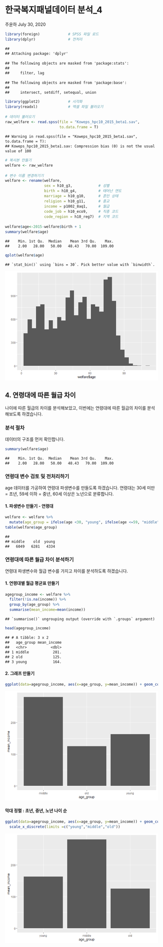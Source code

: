 한국복지패널데이터 분석\_4
================
주윤하
July 30, 2020

``` r
library(foreign)             # SPSS 파일 로드
library(dplyr)               # 전처리
```

    ## 
    ## Attaching package: 'dplyr'

    ## The following objects are masked from 'package:stats':
    ## 
    ##     filter, lag

    ## The following objects are masked from 'package:base':
    ## 
    ##     intersect, setdiff, setequal, union

``` r
library(ggplot2)             # 시각화
library(readxl)              # 엑셀 파일 불러오기

# 데이터 불러오기
raw_welfare <- read.spss(file = "Koweps_hpc10_2015_beta1.sav",
                         to.data.frame = T)
```

    ## Warning in read.spss(file = "Koweps_hpc10_2015_beta1.sav", to.data.frame = T):
    ## Koweps_hpc10_2015_beta1.sav: Compression bias (0) is not the usual value of 100

``` r
# 복사본 만들기
welfare <- raw_welfare

# 변수 이름 변경하기기
welfare <- rename(welfare,
                  sex = h10_g3,            # 성별
                  birth = h10_g4,          # 태어난 연도
                  marriage = h10_g10,      # 혼인 상태
                  religion = h10_g11,      # 종교
                  income = p1002_8aq1,     # 월급
                  code_job = h10_eco9,     # 직종 코드
                  code_region = h10_reg7)  # 지역 코드

welfare$age<-2015-welfare$birth + 1
summary(welfare$age)
```

    ##    Min. 1st Qu.  Median    Mean 3rd Qu.    Max. 
    ##    2.00   28.00   50.00   48.43   70.00  109.00

``` r
qplot(welfare$age)
```

    ## `stat_bin()` using `bins = 30`. Pick better value with `binwidth`.

![](welfare04_files/figure-gfm/unnamed-chunk-1-1.png)<!-- -->

## 4\. 연령대에 따른 월급 차이

나이에 따른 월급의 차이를 분석해보았고, 이번에는 연령대에 따른 월급의 차이를 분석해보도록 하겠습니다.

### 분석 절차

데이터의 구조를 먼저 확인합니다.

``` r
summary(welfare$age)
```

    ##    Min. 1st Qu.  Median    Mean 3rd Qu.    Max. 
    ##    2.00   28.00   50.00   48.43   70.00  109.00

### 연령대 변수 검토 및 전처리하기

age 데이터를 가공하여 연령대 파생변수를 만들도록 하겠습니다. 연령대는 30세 미만 = 초년, 59세 이하 = 중년, 60세
이상은 노년으로 분류합니다.

#### 1\. 파생변수 만들기 - 연령대

``` r
welfare <- welfare %>%
  mutate(age_group = ifelse(age <30, "young", ifelse(age <=59, "middle", "old")))
table(welfare$age_group)
```

    ## 
    ## middle    old  young 
    ##   6049   6281   4334

### 연령대에 따른 월급 차이 분석하기

연령대 파생변수와 월급 변수를 가지고 차이를 분석하도록 하겠습니다.

#### 1\. 연령대별 월급 평균표 만들기

``` r
agegroup_income <- welfare %>% 
  filter(!is.na(income)) %>%
  group_by(age_group) %>% 
  summarise(mean_income=mean(income))
```

    ## `summarise()` ungrouping output (override with `.groups` argument)

``` r
head(agegroup_income)
```

    ## # A tibble: 3 x 2
    ##   age_group mean_income
    ##   <chr>           <dbl>
    ## 1 middle           281.
    ## 2 old              125.
    ## 3 young            164.

#### 2\. 그래프 만들기

``` r
ggplot(data=agegroup_income, aes(x=age_group, y=mean_income)) + geom_col()
```

![](welfare04_files/figure-gfm/unnamed-chunk-5-1.png)<!-- -->

#### 막대 정렬 : 초년, 중년, 노년 나이 순

``` r
ggplot(data=agegroup_income, aes(x=age_group, y=mean_income)) + geom_col() +
  scale_x_discrete(limits =c("young","middle","old"))
```

![](welfare04_files/figure-gfm/unnamed-chunk-6-1.png)<!-- -->
